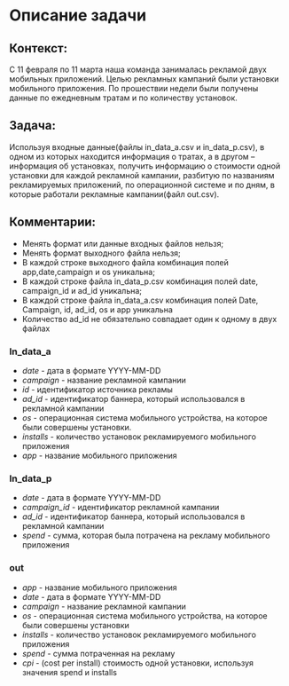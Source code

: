 # Описание задачи

## Контекст: 
C 11 февраля по 11 марта наша команда занималась рекламой двух мобильных приложений. Целью рекламных кампаний были установки мобильного приложения. По прошествии недели были получены данные по ежедневным тратам и по количеству установок.

## Задача: 
Используя входные данные(файлы in_data_a.csv и in_data_p.csv), в одном из которых находится информация о тратах, а в другом – информация об установках, получить информацию о стоимости одной установки для каждой рекламной кампании, разбитую по названиям рекламируемых приложений, по операционной системе и по дням, в которые работали рекламные кампании(файл out.csv).

## Комментарии:
-	Менять формат или данные входных файлов нельзя;
-	Менять формат выходного файла нельзя;
-	В каждой строке выходного файла комбинация полей app,date,campaign и os уникальна;
-	В каждой строке файла in_data_p.csv комбинация полей date, campaign_id и ad_id уникальна;
-	В каждой строке файла in_data_a.csv комбинация полей Date, Campaign, id, ad_id, os и app уникальна
-	Количество ad_id не обязательно совпадает один к одному в двух файлах

### In_data_a
- *date* - дата в формате YYYY-MM-DD
- *campaign* - название рекламной кампании
- *id* - идентификатор источника рекламы
- *ad_id* - идентификатор баннера, который использовался в рекламной кампании
- *os* - операционная система мобильного устройства, на которое были совершены установки.
- *installs* - количество установок рекламируемого мобильного приложения
- *app* - название мобильного приложения

### In_data_p
- *date* - дата в формате YYYY-MM-DD
- *campaign_id* - идентификатор рекламной кампании
- *ad_id* - идентификатор баннера, который использовался в рекламной кампании
- *spend* - сумма, которая была потрачена на рекламу мобильного приложения 

### out
- *app* - название мобильного приложения
- *date* - дата в формате YYYY-MM-DD
- *campaign* - название рекламной кампании
- *os* - операционная система мобильного устройства, на которое были совершены установки
- *installs* -  количество установок рекламируемого мобильного приложения 
- *spend* - сумма потраченная на рекламу
- *cpi* - (cost per install) стоимость одной установки, используя значения spend и installs
